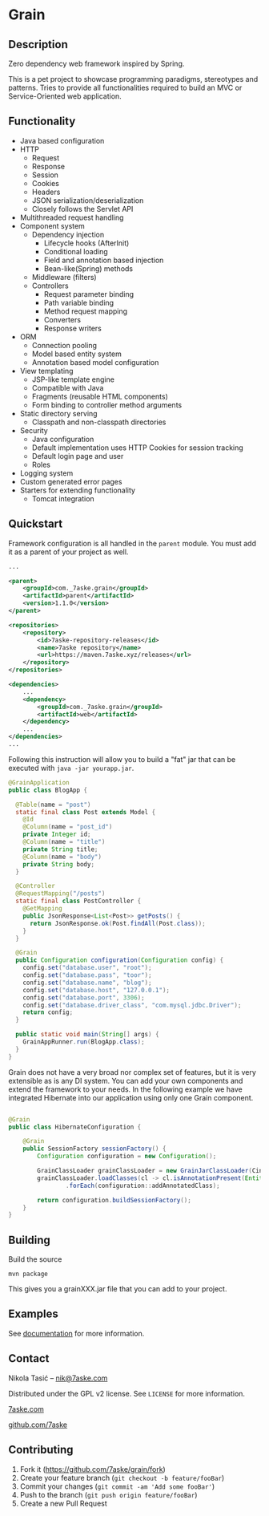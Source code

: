 # Grain

## Description

Zero dependency web framework inspired by Spring.

This is a pet project to showcase programming paradigms, stereotypes and
patterns. Tries to provide all functionalities required to build an MVC or
Service-Oriented web application.

## Functionality

* Java based configuration
* HTTP
    * Request
    * Response
    * Session
    * Cookies
    * Headers
    * JSON serialization/deserialization
    * Closely follows the Servlet API
* Multithreaded request handling
* Component system
    * Dependency injection
        * Lifecycle hooks (AfterInit)
        * Conditional loading
        * Field and annotation based injection
        * Bean-like(Spring) methods
    * Middleware (filters)
    * Controllers
        * Request parameter binding
        * Path variable binding
        * Method request mapping
        * Converters
        * Response writers
* ORM
    * Connection pooling
    * Model based entity system
    * Annotation based model configuration
* View templating
    * JSP-like template engine
    * Compatible with Java
    * Fragments (reusable HTML components)
    * Form binding to controller method arguments
* Static directory serving
    * Classpath and non-classpath directories
* Security
    * Java configuration
    * Default implementation uses HTTP Cookies for session tracking
    * Default login page and user
    * Roles
* Logging system
* Custom generated error pages
* Starters for extending functionality
    * Tomcat integration

## Quickstart

Framework configuration is all handled in the `parent` module. You must add it as a parent of your project as well.

```xml
...

<parent>
    <groupId>com._7aske.grain</groupId>
    <artifactId>parent</artifactId>
    <version>1.1.0</version>
</parent>

<repositories>
    <repository>
        <id>7aske-repository-releases</id>
        <name>7aske repository</name>
        <url>https://maven.7aske.xyz/releases</url>
    </repository>
</repositories>

<dependencies>
    ...
    <dependency>
        <groupId>com._7aske.grain</groupId>
        <artifactId>web</artifactId>
    </dependency>
    ...
</dependencies>
...
```
Following this instruction will allow you to build a "fat" jar that can be executed with `java -jar yourapp.jar`.

```java
@GrainApplication
public class BlogApp {

  @Table(name = "post")
  static final class Post extends Model {
    @Id
    @Column(name = "post_id")
    private Integer id;
    @Column(name = "title")
    private String title;
    @Column(name = "body")
    private String body;
  }

  @Controller
  @RequestMapping("/posts")
  static final class PostController {
    @GetMapping
    public JsonResponse<List<Post>> getPosts() {
      return JsonResponse.ok(Post.findAll(Post.class));
    }
  }

  @Grain
  public Configuration configuration(Configuration config) {
    config.set("database.user", "root");
    config.set("database.pass", "toor");
    config.set("database.name", "blog");
    config.set("database.host", "127.0.0.1");
    config.set("database.port", 3306);
    config.set("database.driver_class", "com.mysql.jdbc.Driver");
    return config;
  }

  public static void main(String[] args) {
    GrainAppRunner.run(BlogApp.class);
  }
}
```

Grain does not have a very broad nor complex set of features, but it is very extensible as is any DI system. You can
add your own components and extend the framework to your needs. In the following example we have integrated Hibernate
into our application using only one Grain component.

```java

@Grain
public class HibernateConfiguration {

	@Grain
	public SessionFactory sessionFactory() {
		Configuration configuration = new Configuration();

		GrainClassLoader grainClassLoader = new GrainJarClassLoader(CinemaApp.class.getPackageName());
		grainClassLoader.loadClasses(cl -> cl.isAnnotationPresent(Entity.class))
				.forEach(configuration::addAnnotatedClass);

		return configuration.buildSessionFactory();
	}
}

```

## Building

Build the source

```
mvn package
```

This gives you a grainXXX.jar file that you can add to your project.

## Examples

See [documentation](./documentation/README.md) for more information.

## Contact

Nikola Tasić – nik@7aske.com

Distributed under the GPL v2 license. See ``LICENSE`` for more information.

[7aske.com](https://7aske.com)

[github.com/7aske](https://github.com/7aske)

## Contributing

1. Fork it (<https://github.com/7aske/grain/fork>)
2. Create your feature branch (`git checkout -b feature/fooBar`)
3. Commit your changes (`git commit -am 'Add some fooBar'`)
4. Push to the branch (`git push origin feature/fooBar`)
5. Create a new Pull Request